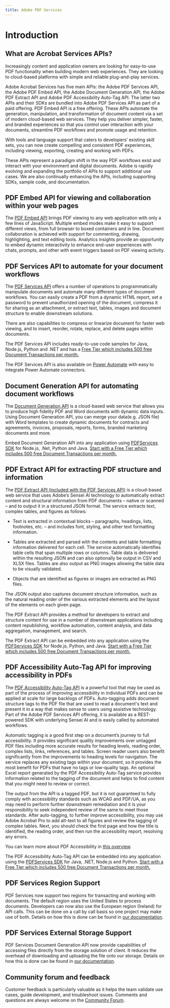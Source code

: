 ```yaml
---
title: Adobe PDF Services
---
```


# Introduction


## What are Acrobat Services APIs?

Increasingly content and application owners are looking for easy-to-use PDF functionality when building modern web experiences. They are looking to cloud-based platforms with simple and reliable plug-and-play services.

Adobe Acrobat Services has five main APIs: the Adobe PDF Services API, the Adobe PDF Embed API, the Adobe Document Generation API, the Adobe PDF Extract API and Adobe PDF Accessibility Auto-Tag API. The latter two APIs and their SDKs are bundled into Adobe PDF Services API as part of a paid offering. PDF Embed API is a free offering. These APIs automate the generation, manipulation, and transformation of document content via a set of modern cloud-based web services. They help you deliver simpler, faster, and branded experiences so that you control user interaction with your documents, streamline PDF workflows and promote usage and retention.

With tools and language support that caters to developers’ existing skill sets, you can now create compelling and consistent PDF experiences, including viewing, exporting, creating and working with PDFs.

These APIs represent a paradigm shift in the way PDF workflows exist and interact with your environment and digital documents. Adobe is rapidly evolving and expanding the portfolio of APIs to support additional use cases. We are also continually enhancing the APIs, including supporting SDKs, sample code, and documentation.

## PDF Embed API for viewing and collaboration within your web pages

The [PDF Embed API](pdf-embed-api) brings PDF viewing to any web application with only a few lines of JavaScript. Multiple embed modes make it easy to support different views, from full browser to boxed containers and in line. Document collaboration is achieved with support for commenting, drawing, highlighting, and text editing tools. Analytics insights provide an opportunity to embed dynamic interactivity to enhance end-user experiences with chats, prompts, and other with event triggers based on PDF viewing activity.

## PDF Services API to automate for your document workflows

The [PDF Services API](pdf-services-api) offers a number of operations to programmatically manipulate documents and automate many different types of document workflows. You can easily create a PDF from a dynamic HTML report, set a password to prevent unauthorized opening of the document, compress it for sharing as an attachment, or extract text, tables, images and document structure to enable downstream solutions. 

There are also capabilities to compress or linearize document for faster web viewing, and to insert, reorder, rotate, replace, and delete pages within documents.

The PDF Services API includes ready-to-use code samples for Java, Node.js, Python and .NET and has a [Free Tier which includes 500 free Document Transactions per month.](https://acrobatservices.adobe.com/dc-integration-creation-app-cdn/main.html?api=pdf-services-api)

The PDF Services API is also available on [Power Automate](https://docs.microsoft.com/en-us/power-automate/) with easy to integrate Power Automate connectors.

## Document Generation API for automating document workflows    

The [Document Generation API](document-generation-api) is a cloud-based web service that allows you to produce high fidelity PDF and Word documents with dynamic data inputs. Using Document Generation API, you can merge your data(e.g. JSON file) with Word templates to create dynamic documents for contracts and agreements, invoices, proposals, reports, forms, branded marketing documents and more.

Embed Document Generation API into any application using [PDFServices SDK](pdf-services-api#sdk) for Node.js, .Net, Python and Java. [Start with a Free Tier which includes 500 free Document Transactions per month.](https://acrobatservices.adobe.com/dc-integration-creation-app-cdn/main.html?api=document-generation-api)

## PDF Extract API for extracting PDF structure and information

The [PDF Extract API (included with the PDF Services API)](pdf-extract-api/index.md) is a cloud-based web service that uses Adobe’s Sensei AI technology to automatically extract content and structural information from PDF documents – native or scanned – and to output it in a structured JSON format. The service extracts text, complex tables, and figures as follows:

* Text is extracted in contextual blocks – paragraphs, headings, lists, footnotes, etc. – and includes font, styling, and other text formatting information.

* Tables are extracted and parsed with the contents and table formatting information delivered for each cell. The service automatically identifies table cells that span multiple rows or columns. Table data is delivered within the resulting JSON and can also optionally be output in CSV and XLSX files. Tables are also output as PNG images allowing the table data to be visually validated.

* Objects that are identified as figures or images are extracted as PNG files.

The JSON output also captures document structure information, such as the natural reading order of the various extracted elements and the layout of the elements on each given page.

The PDF Extract API provides a method for developers to extract and structure content for use in a number of downstream applications including content republishing, workflow automation, content analysis, and data aggregation, management, and search.

The PDF Extract API can be embedded into any application using the [PDFServices SDK](./pdf-services-api/index.md#sdk) for Node.js, Python, and Java. [Start with a Free Tier which includes 500 free Document Transactions per month.](https://acrobatservices.adobe.com/dc-integration-creation-app-cdn/main.html?api=pdf-extract-api)

## PDF Accessibility Auto-Tag API for improving accessibility in PDFs

The [PDF Accessibility Auto-Tag API](pdf-accessibility-auto-tag-api/index.md) is a powerful tool that may be used as part of the process of improving accessibility in individual PDFs and can be applied at scale for large backlogs of PDFs. Auto-tagging adds document structure tags to the PDF file that are used to read a document's text and present it in a way that makes sense to users using assistive technology. Part of the Adobe PDF Services API offering, it is available as a REST-powered SDK with underlying Sensei AI and is easily called by automated workflows.

Automatic tagging is a good first step on a document’s journey to full accessibility. It provides significant quality improvements over untagged PDF files including more accurate results for heading levels, reading order, complex lists, links, references, and tables. Screen reader users also benefit significantly from the improvements to heading levels for navigation. The service replaces any existing tags within your document, so it provides the most benefit for PDFs that have no tags or low-quality tags. An optional Excel report generated by the PDF Accessibility Auto-Tag service provides information related to the tagging of the document and helps to find content that you might need to review or correct.

The output from the API is a tagged PDF, but it is not guaranteed to fully comply with accessibility standards such as WCAG and PDF/UA, as you may need to perform further downstream remediation and it is your responsibility to seek independent review of the same to meet those standards. After auto-tagging, to further improve accessibility, you may use Adobe Acrobat Pro to add alt-text to all figures and review the tagging of complex tables. Next, you should check the first page and how the title is identified, the reading order, and then run the accessibility report, resolving any errors.

You can learn more about PDF Accessibility in [this overview](https://www.adobe.com/accessibility/pdf/pdf-accessibility-overview.html).

The PDF Accessibility Auto-Tag API can be embedded into any application using the [PDFServices SDK](./pdf-services-api/index.md#sdk) for Java, .NET, Node.js and Python. [Start with a Free Tier which includes 500 free Document Transactions per month.](https://acrobatservices.adobe.com/dc-integration-creation-app-cdn/main.html?api=pdf-accessibility-auto-tag-api)

## PDF Services Region Support

PDF Services now support two regions for transacting and working with documents. The default region uses the United States to process documents. Developers can now also use the European region (Ireland) for API calls. This can be done on a call by call basis so one project may make use of both. Details on how this is done can be found in [our documentation](./pdf-services-api/howtos/service-region-configuration-for-apis).

## PDF Services External Storage Support

PDF Services Document Generation API now provide capabilities of accessing files directly from the storage solution of client. It reduces the overhead of downloading and uploading the file onto our storage. Details on how this is done can be found in [our documentation](./pdf-services-api/howtos/pdf-external-storage-sol).  

## Community forum and feedback

Customer feedback is particularly valuable as it helps the team validate use cases, guide development, and troubleshoot issues. Comments and questions are always welcome on the [Community Forum](https://community.adobe.com/t5/document-cloud-sdk/bd-p/Document-Cloud-SDK?page=1&sort=latest_replies&filter=all).

